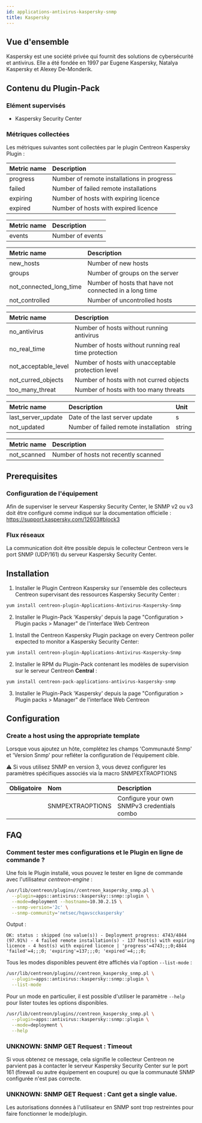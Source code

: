 ```yaml
---
id: applications-antivirus-kaspersky-snmp
title: Kaspersky
---
```


## Vue d'ensemble

Kaspersky est une société privée qui fournit des solutions de cybersécurité et 
antivirus. Elle a été fondée en 1997 par Eugene Kaspersky, Natalya Kaspersky et
Alexey De-Monderik.

## Contenu du Plugin-Pack 

### Elément supervisés

* Kaspersky Security Center

### Métriques collectées

Les métriques suivantes sont collectées par le plugin Centreon Kaspersky Plugin :

<!--DOCUSAURUS_CODE_TABS-->

<!--Deployment-->

| Metric name            | Description                                 |
| :----------------------| :-------------------------------------------| 
| progress               | Number of remote installations in progress  |     
| failed                 | Number of failed remote installations       |          
| expiring               | Number of hosts with expiring licence       |        
| expired                | Number of hosts with expired licence        |

<!--Events-->

| Metric name            | Description             |
| :----------------------| :-----------------------| 
| events                 | Number of events        |     

<!--Logical-Network-->

| Metric name               | Description                                            |
| :-------------------------| :------------------------------------------------------| 
| new_hosts                 | Number of new hosts                                    |     
| groups                    | Number of groups on the server                         |          
| not_connected_long_time   | Number of hosts that have not connected in a long time |        
| not_controlled            | Number of uncontrolled hosts                           |

<!--Protection-->

| Metric name            | Description                                           |
| :----------------------| :-----------------------------------------------------| 
| no_antivirus           | Number of hosts without running antivirus             |     
| no_real_time           | Number of hosts without running real time protection  |          
| not_acceptable_level   | Number of hosts with unacceptable protection level    |
| not_curred_objects     | Number of hosts with not curred objects               |
| too_many_threat        | Number of hosts with too many threats                 |

<!--Updates-->

| Metric name            | Description                             | Unit   |
| :----------------------| :---------------------------------------|:------ | 
| last_server_update     | Date of the last server update          | s      |    
| not_updated            | Number of failed remote installation    | string |        

<!--Full-Scan-->

| Metric name            | Description                                |
| :----------------------| :------------------------------------------| 
| not_scanned            | Number of hosts not recently scanned       |

<!--END_DOCUSAURUS_CODE_TABS-->

## Prerequisites

### Configuration de l'équipement

Afin de superviser le serveur Kaspersky Security Center, le SNMP v2 ou v3 doit
être configuré comme indiqué sur la documentation officielle : 
https://support.kaspersky.com/12603#block3

### Flux réseaux

La communication doit être possible depuis le collecteur Centreon vers le port
SNMP (UDP/161) du serveur Kaspersky Security Center.

## Installation

<!--DOCUSAURUS_CODE_TABS-->

<!--Online IMP Licence & IT-100 Editions-->

1. Installer le Plugin Centreon Kaspersky sur l'ensemble des collecteurs Centreon supervisant des ressources Kaspersky Security Center :

```bash
yum install centreon-plugin-Applications-Antivirus-Kaspersky-Snmp
```

2. Installer le Plugin-Pack 'Kaspersky' depuis la page "Configuration > Plugin packs > Manager" de l'interface Web Centreon
<!--Offline IMP License-->

1. Install the Centreon Kaspersky Plugin package on every Centreon poller expected to monitor a Kaspersky Security Center:

```bash
yum install centreon-plugin-Applications-Antivirus-Kaspersky-Snmp
```

2. Installer le RPM du Plugin-Pack contenant les modèles de supervision sur le serveur Centreon **Central** :

```bash
yum install centreon-pack-applications-antivirus-kaspersky-snmp
```

3. Installer le Plugin-Pack 'Kaspersky' depuis la page "Configuration > Plugin packs > Manager" de l'interface Web Centreon

<!--END_DOCUSAURUS_CODE_TABS-->

## Configuration

### Create a host using the appropriate template

Lorsque vous ajoutez un hôte, complétez les champs 'Communauté Snmp' et 
'Version Snmp' pour refléter la configuration de l'équipement cible.

:warning: Si vous utilisez SNMP en version 3, vous devez configurer les
paramètres spécifiques associés via la macro SNMPEXTRAOPTIONS

| Obligatoire | Nom              | Description                                    |
| :---------- | :--------------- | :--------------------------------------------- |
|             | SNMPEXTRAOPTIONS | Configure your own SNMPv3 credentials combo    |

## FAQ

### Comment tester mes configurations et le Plugin en ligne de commande ?

Une fois le Plugin installé, vous pouvez le tester en ligne de commande avec l'utilisateur *centreon-engine* :
 
```bash
/usr/lib/centreon/plugins//centreon_kaspersky_snmp.pl \
  --plugin=apps::antivirus::kaspersky::snmp::plugin \
  --mode=deployment --hostname=10.30.2.15 \
  --snmp-version='2c' \
  --snmp-community='netsec/hqavscckaspersky'
```

Output :

```
OK: status : skipped (no value(s)) - Deployment progress: 4743/4844 (97.91%) - 4 failed remote installation(s) - 137 host(s) with expiring licence - 4 host(s) with expired licence | 'progress'=4743;;;0;4844 'failed'=4;;;0; 'expiring'=137;;;0; 'expired'=4;;;0;
```

Tous les modes disponibles peuvent être affichés via l'option ```--list-mode``` :

```bash
/usr/lib/centreon/plugins//centreon_kaspersky_snmp.pl \
  --plugin=apps::antivirus::kaspersky::snmp::plugin \
  --list-mode
```

Pour un mode en particulier, il est possible d'utiliser le paramètre ```--help``` pour lister toutes les options disponibles.

```bash
/usr/lib/centreon/plugins//centreon_kaspersky_snmp.pl \
  --plugin=apps::antivirus::kaspersky::snmp::plugin \
  --mode=deployment \
  --help
```

### UNKNOWN: SNMP GET Request : Timeout

Si vous obtenez ce message, cela signifie le collecteur Centreon ne parvient
pas à contacter le serveur Kaspersky Security Center sur le port 161 (firewall
ou autre équipement en coupure) ou que la communauté SNMP configurée n'est pas 
correcte.

### UNKNOWN: SNMP GET Request : Cant get a single value.

Les autorisations données à l'utilisateur en SNMP sont trop restreintes pour faire
fonctionner le mode/plugin.
